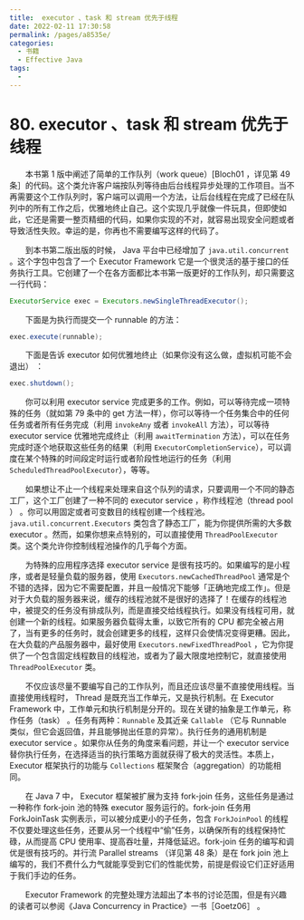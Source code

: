 ```yaml
---
title:  executor 、task 和 stream 优先于线程
date: 2022-02-11 17:30:58
permalink: /pages/a8535e/
categories:
  - 书籍
  - Effective Java
tags:
  - 
---
```

# 80. executor 、task 和 stream 优先于线程

　　本书第 1 版中阐述了简单的工作队列（work queue）[Bloch01 ，详见第 49 条］的代码。这个类允许客户端按队列等待由后台线程异步处理的工作项目。当不再需要这个工作队列时，客户端可以调用一个方法，让后台线程在完成了已经在队列中的所有工作之后，优雅地终止自己。这个实现几乎就像一件玩具，但即使如此，它还是需要一整页精细的代码，如果你实现的不对，就容易出现安全问题或者导致活性失败。幸运的是，你再也不需要编写这样的代码了。

　　到本书第二版出版的时候， Java 平台中已经增加了 `java.util.concurrent` 。这个字包中包含了一个 Executor Framework 它是一个很灵活的基于接口的任务执行工具。它创建了一个在各方面都比本书第一版更好的工作队列，却只需要这一行代码：

```java
ExecutorService exec = Executors.newSingleThreadExecutor();
```

　　下面是为执行而提交一个 runnable 的方法：

```java
exec.execute(runnable);
```

　　下面是告诉 executor 如何优雅地终止（如果你没有这么做，虚拟机可能不会退出） ：

```java
exec.shutdown();
```

　　你可以利用 executor service 完成更多的工作。例如，可以等待完成一项特殊的任务（就如第 79 条中的 get 方法一样），你可以等待一个任务集合中的任何任务或者所有任务完成（利用 `invokeAny` 或者 `invokeAll` 方法），可以等待 executor service 优雅地完成终止（利用 `awaitTermination` 方法），可以在任务完成时逐个地获取这些任务的结果（利用 `ExecutorCompletionService`），可以调度在某个特殊的时间段定时运行或者阶段性地运行的任务（利用 `ScheduledThreadPoolExecutor`），等等。

　　如果想让不止一个线程来处理来自这个队列的请求，只要调用一个不同的静态工厂，这个工厂创建了一种不同的 executor service ，称作线程池（thread pool ） 。你可以用固定或者可变数目的线程创建一个线程池。`java.util.concurrent.Executors` 类包含了静态工厂，能为你提供所需的大多数 executor 。然而，如果你想来点特别的，可以直接使用 `ThreadPoolExecutor` 类。这个类允许你控制线程池操作的几乎每个方面。

　　为特殊的应用程序选择 executor service 是很有技巧的。如果编写的是小程序，或者是轻量负载的服务器，使用 `Executors.newCachedThreadPool` 通常是个不错的选择，因为它不需要配置，并且一般情况下能够「正确地完成工作」。但是对于大负载的服务器来说，缓存的线程池就不是很好的选择了！在缓存的线程池中，被提交的任务没有排成队列，而是直接交给线程执行。如果没有线程可用，就创建一个新的线程。如果服务器负载得太重，以致它所有的 CPU 都完全被占用了，当有更多的任务时，就会创建更多的线程，这样只会使情况变得更糟。因此，在大负载的产品服务器中，最好使用 `Executors.newFixedThreadPool` ，它为你提供了一个包含固定线程数目的线程池，或者为了最大限度地控制它，就直接使用 `ThreadPoolExecutor` 类。

　　不仅应该尽量不要编写自己的工作队列，而且还应该尽量不直接使用线程。当直接使用线程时， Thread 是既充当工作单元，又是执行机制。在 Executor Framework 中，工作单元和执行机制是分开的。现在关键的抽象是工作单元，称作任务（task） 。任务有两种：`Runnable` 及其近亲 `Callable` （它与 Runnable 类似，但它会返回值，并且能够抛出任意的异常）。执行任务的通用机制是 executor service 。如果你从任务的角度来看问题，并让一个 executor service 替你执行任务，在选择适当的执行策略方面就获得了极大的灵活性。本质上，Executor 框架执行的功能与 `Collections` 框架聚合（aggregation）的功能相同。

　　在 Java 7 中， Executor 框架被扩展为支持 fork-join 任务，这些任务是通过一种称作 fork-join 池的特殊 executor 服务运行的。fork-join 任务用 ForkJoinTask 实例表示，可以被分成更小的子任务，包含 `ForkJoinPool` 的线程不仅要处理这些任务，还要从另一个线程中“偷”任务，以确保所有的线程保持忙碌，从而提高 CPU 使用率、提高吞吐量，并降低延迟。fork-join 任务的编写和调优是很有技巧的。并行流 Parallel streams （详见第 48 条）是在 fork join 池上编写的，我们不费什么力气就能享受到它们的性能优势，前提是假设它们正好适用于我们手边的任务。

　　Executor Framework 的完整处理方法超出了本书的讨论范围，但是有兴趣的读者可以参阅《Java Concurrency in Practice》一书［Goetz06］ 。

